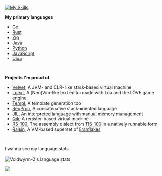 [![My Skills](https://skillicons.dev/icons?i=go,cs,rust,swift,ruby,git,py,js,html,css,lua,neovim,vscode,apple,windows,npm,nodejs,idea,c,cpp,zig,java,scala,nim,blender)](https://skillicons.dev)
<br>

<!--
what are you doing snooping around in here?
-->
**My primary languages**
- [Go](https://go.dev)
- [Rust](https://www.rust-lang.org)
- [Zig](https://ziglang.org)
- [Java](https://en.m.wikipedia.org/wiki/Java_(programming_language))
- [Python](https://www.python.org)
- [JavaScript](https://en.m.wikipedia.org/wiki/JavaScript)
- [Uiua](https://uiua.org)

<br>

**Projects I'm proud of**
* [Velvet](<https://github.com/voidwyrm-2/velvet-vm>), A JVM- and CLR- like stack-based virtual machine
* [Luext](<https://github.com/voidwyrm-2/luext>), A [Neo]Vim-like text editor made with Lua and the LÖVE game engine
* [Templ](<https://github.com/voidwyrm-2/templ>), A template generation tool
* [ReqProc](<https://github.com/voidwyrm-2/reqproc>), A concatenative stack-oriented language
* [JIL](<https://github.com/voidwyrm-2/reqproc>), An interpreted language with manual memory management
* [Qik](<https://github.com/voidwyrm-2/qik>), A register-based virtual machine
* [RS-100](<https://github.com/voidwyrm-2/rs-100>), The assembly dialect from [TIS-100](<https://www.zachtronics.com/tis-100/>) in a natively runnable form
* [Raisin](<https://github.com/voidwyrm-2/raisin>), A VM-based superset of [Branflakes](<https://en.wikipedia.org/wiki/Brainfuck>)

<br>

I wanna see my language stats<br><br>
![Voidwyrm-2's language stats](https://github-readme-stats.vercel.app/api/top-langs/?username=voidwyrm-2&layout=compact&theme=synthwave&langs_count=20)


<p align="left">
	<img src="https://raw.githubusercontent.com/catppuccin/catppuccin/main/assets/footers/gray0_ctp_on_line.svg?sanitize=true" />
</p>
<!--https://github.com/catppuccin-->

